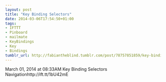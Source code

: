 ```yaml
---
layout: post
title: "Key Binding Selectors"
date: 2014-03-06T17:54:50+01:00
tags:
- IFTTT
- Pinboard
- mailmate
- KeyBindings
- Key
- Bindings
tumblr_url: http://fabiantheblind.tumblr.com/post/78757851859/key-binding-selectors
---
```

March 01, 2014 at 08:33AM
Key Binding Selectors
Navigationhttp://ift.tt/1bU42mE
